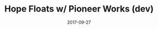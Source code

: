 ---
date_str: '09.2017'
date: "2017-09-27"
group_id: 3
layout: post
render: true
title: Hope Floats w/ Pioneer Works (dev)
---